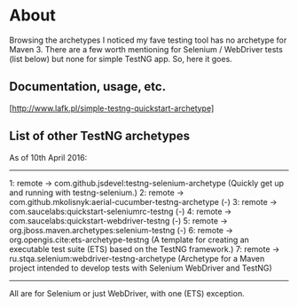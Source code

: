 # About

Browsing the archetypes I noticed my fave testing tool has no archetype for Maven 3.
There are a few worth mentioning for Selenium / WebDriver tests (list below) but none for simple TestNG app.
So, here it goes.

## Documentation, usage, etc.

[http://www.lafk.pl/simple-testng-quickstart-archetype]

## List of other TestNG archetypes 
As of 10th April 2016:

----
1: remote -> com.github.jsdevel:testng-selenium-archetype (Quickly get up and running with testng-selenium.)
2: remote -> com.github.mkolisnyk:aerial-cucumber-testng-archetype (-)
3: remote -> com.saucelabs:quickstart-seleniumrc-testng (-)
4: remote -> com.saucelabs:quickstart-webdriver-testng (-)
5: remote -> org.jboss.maven.archetypes:selenium-testng (-)
6: remote -> org.opengis.cite:ets-archetype-testng (A template for creating an executable test suite (ETS) based on the TestNG framework.)
7: remote -> ru.stqa.selenium:webdriver-testng-archetype (Archetype for a Maven project intended to develop tests with Selenium WebDriver and TestNG)

----

All are for Selenium or just WebDriver, with one (ETS) exception.
